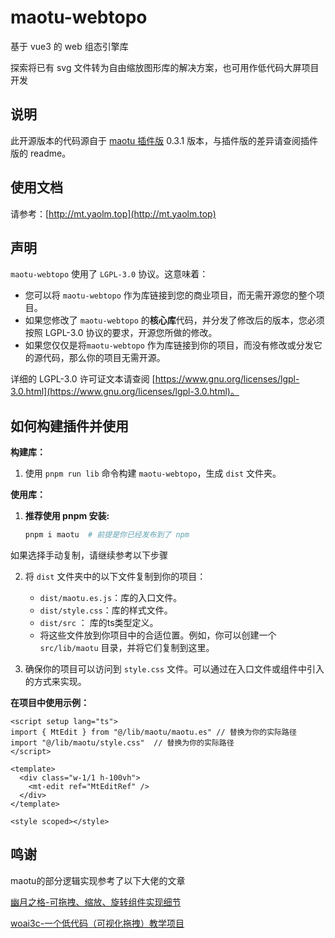 # maotu-webtopo

基于 vue3 的 web 组态引擎库

探索将已有 svg 文件转为自由缩放图形库的解决方案，也可用作低代码大屏项目开发

## 说明

此开源版本的代码源自于 [maotu 插件版](https://www.npmjs.com/package/maotu) 0.3.1 版本，与插件版的差异请查阅插件版的 readme。

## 使用文档

请参考：[http://mt.yaolm.top](http://mt.yaolm.top)

## 声明

`maotu-webtopo` 使用了 `LGPL-3.0` 协议。这意味着：
*   您可以将 `maotu-webtopo` 作为库链接到您的商业项目，而无需开源您的整个项目。
*   如果您修改了 `maotu-webtopo` 的**核心库**代码，并分发了修改后的版本，您必须按照 LGPL-3.0 协议的要求，开源您所做的修改。
*   如果您仅仅是将`maotu-webtopo` 作为库链接到你的项目，而没有修改或分发它的源代码，那么你的项目无需开源。

   详细的 LGPL-3.0 许可证文本请查阅 [https://www.gnu.org/licenses/lgpl-3.0.html](https://www.gnu.org/licenses/lgpl-3.0.html)。

## 如何构建插件并使用

**构建库：**

1.  使用 `pnpm run lib` 命令构建 `maotu-webtopo`，生成 `dist` 文件夹。

**使用库：**

1. **推荐使用 pnpm 安装:**
    
    ```bash
    pnpm i maotu  # 前提是你已经发布到了 npm
    ```

  如果选择手动复制，请继续参考以下步骤

2. 将 `dist` 文件夹中的以下文件复制到你的项目：
    *   `dist/maotu.es.js`：库的入口文件。
    *   `dist/style.css`：库的样式文件。
    *  `dist/src`  ： 库的ts类型定义。
    * 将这些文件放到你项目中的合适位置。例如，你可以创建一个 `src/lib/maotu` 目录，并将它们复制到这里。

3. 确保你的项目可以访问到 `style.css` 文件。可以通过在入口文件或组件中引入的方式来实现。

**在项目中使用示例：**

```vue
<script setup lang="ts">
import { MtEdit } from "@/lib/maotu/maotu.es" // 替换为你的实际路径
import "@/lib/maotu/style.css"  // 替换为你的实际路径
</script>

<template>
  <div class="w-1/1 h-100vh">
    <mt-edit ref="MtEditRef" />
  </div>
</template>

<style scoped></style>
```

## 鸣谢

maotu的部分逻辑实现参考了以下大佬的文章

[幽月之格-可拖拽、缩放、旋转组件实现细节](https://juejin.cn/user/3597257779449165/posts)

[woai3c-一个低代码（可视化拖拽）教学项目](https://github.com/woai3c/visual-drag-demo)

